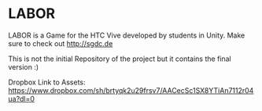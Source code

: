 # LABOR
LABOR is a Game for the HTC Vive developed by students in Unity. Make sure to check out http://sgdc.de

This is not the initial Repository of the project but it contains the final version :)

Dropbox Link to Assets: https://www.dropbox.com/sh/brtyqk2u29frsv7/AACecSc1SX8YTiAn7112r04ua?dl=0
